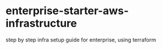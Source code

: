 # enterprise-starter-aws-infrastructure
step by step infra setup guide for enterprise, using terraform
